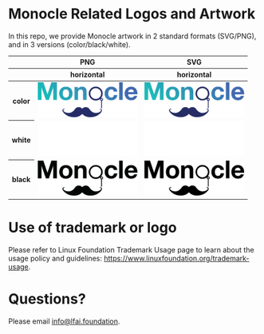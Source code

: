 # Monocle Related Logos and Artwork 
In this repo, we provide Monocle artwork in 2 standard formats (SVG/PNG), and in 3 versions (color/black/white). 


<table class="logos-table">
	<thead>
		<tr>
			<th></th>
			<th colspan="1">PNG</th>
			<th colspan="1">SVG</th>
		</tr>
		<tr>
			<th></th>
			<th>horizontal</th>
			<th>horizontal</th>
		</tr>
	</thead>	
    <tbody>
		<tr>
			<th>color</th>
			<td><a href="horizontal/color/Monocle-Logo-color.png" download><img src="horizontal/color/Monocle-Logo-Color.png" width="200"></a></td>
			<td><a href="horizontal/color/onocle-Logo-Color.svg" download><img src="horizontal/color/Monocle-Logo-Color.svg" width="200"></a></td>
		</tr>
		<tr>
			<th>white</th>
	    <td><a href="horizontal/color/Monocle-Logo-White.png" download><img src="horizontal/white/Monocle-Logo-White.png" width="200"></a></td>
			<td><a href="horizontal/white/datashim-horizontal-white.svg" download><img src="horizontal/white/Monocle-Logo-White.svg" width="200"></a></td>
		</tr>
		<tr>
			<th>black</th>
	    <td><a href="horizontal/black/Monocle-Logo-Black.png" download><img src="horizontal/black/Monocle-Logo-Black.png" width="200"></a></td>
			<td><a href="horizontal/black/Monocle-Logo-Black.svg" download><img src="horizontal/black/Monocle-Logo-Black.svg" width="200"></a></td>
		</tr>
	</tbody>	
</table>



# Use of trademark or logo 
Please refer to Linux Foundation Trademark Usage page to learn about the usage policy and guidelines: https://www.linuxfoundation.org/trademark-usage. 

# Questions? 
Please email info@lfai.foundation.
